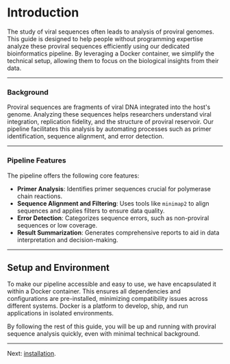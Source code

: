 
# Introduction

The study of viral sequences often leads to analysis of proviral genomes. This guide is designed to help people without programming expertise analyze these proviral sequences efficiently using our dedicated bioinformatics pipeline. By leveraging a Docker container, we simplify the technical setup, allowing them to focus on the biological insights from their data.

---

### Background

Proviral sequences are fragments of viral DNA integrated into the host's genome. Analyzing these sequences helps researchers understand viral integration, replication fidelity, and the structure of proviral reservoir. Our pipeline facilitates this analysis by automating processes such as primer identification, sequence alignment, and error detection.

---

### Pipeline Features

The pipeline offers the following core features:

- **Primer Analysis**: Identifies primer sequences crucial for polymerase chain reactions.
- **Sequence Alignment and Filtering**: Uses tools like `minimap2` to align sequences and applies filters to ensure data quality.
- **Error Detection**: Categorizes sequence errors, such as non-proviral sequences or low coverage.
- **Result Summarization**: Generates comprehensive reports to aid in data interpretation and decision-making.

---

## Setup and Environment

To make our pipeline accessible and easy to use, we have encapsulated it within a Docker container. This ensures all dependencies and configurations are pre-installed, minimizing compatibility issues across different systems. Docker is a platform to develop, ship, and run applications in isolated environments.

By following the rest of this guide, you will be up and running with proviral sequence analysis quickly, even with minimal technical background.

---

Next: [installation](installation.md).
